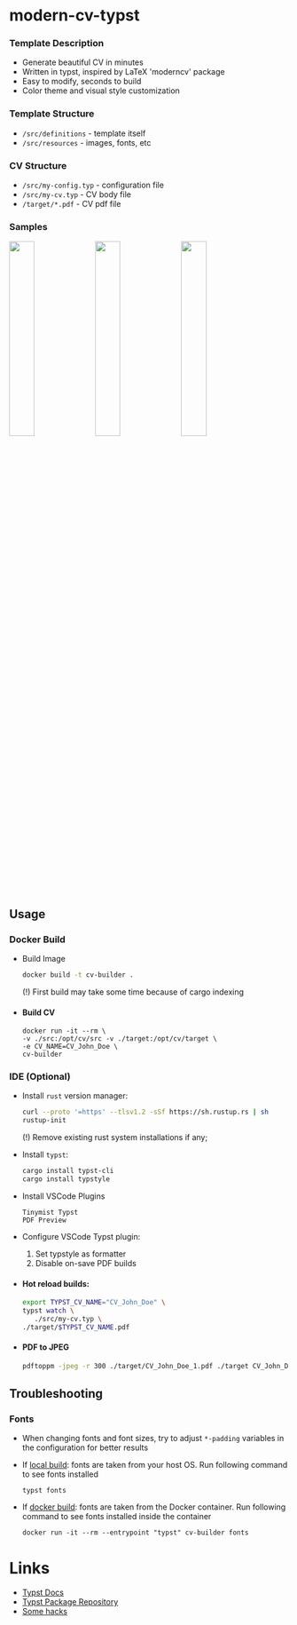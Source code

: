 # modern-cv-typst

### Template Description

- Generate beautiful CV in minutes
- Written in typst, inspired by LaTeX 'moderncv' package
- Easy to modify, seconds to build
- Color theme and visual style customization

### Template Structure
- ```/src/definitions``` - template itself
- ```/src/resources``` - images, fonts, etc

### CV Structure
- ```/src/my-config.typ``` - configuration file
- ```/src/my-cv.typ``` - CV body file
- ```/target/*.pdf``` - CV pdf file

### Samples
<img src="https://github.com/user-attachments/assets/b69cd33d-0fd4-4f67-a771-a19b70619439" width="30%"></img> <img src="https://github.com/user-attachments/assets/19f5f0cd-63f9-42b9-b187-348772b162a5" width="30%"></img> <img src="https://github.com/user-attachments/assets/af15dc3e-4dba-4eac-854d-37aa89fc1310" width="30%"></img> 

## Usage

### Docker Build

- Build Image
  
    ```bash
    docker build -t cv-builder .
    ```
    (!) First build may take some time because of cargo indexing

- #### Build CV
  
    ```
    docker run -it --rm \
    -v ./src:/opt/cv/src -v ./target:/opt/cv/target \
    -e CV_NAME=CV_John_Doe \
    cv-builder
    ```

### IDE (Optional)

- Install ```rust``` version manager:
    
    ```bash
    curl --proto '=https' --tlsv1.2 -sSf https://sh.rustup.rs | sh
    rustup-init
    ```
    (!) Remove existing rust system installations if any;

- Install ```typst```: 

    ```bash
    cargo install typst-cli
    cargo install typstyle
    ```

- Install VSCode Plugins
    ```
    Tinymist Typst
    PDF Preview
    ```
- Configure VSCode Typst plugin:

  1. Set typstyle as formatter
  2. Disable on-save PDF builds 

- #### Hot reload builds:
  
    ```bash
    export TYPST_CV_NAME="CV_John_Doe" \
    typst watch \
       ./src/my-cv.typ \
    ./target/$TYPST_CV_NAME.pdf
    ```

- #### PDF to JPEG
    ```bash
    pdftoppm -jpeg -r 300 ./target/CV_John_Doe_1.pdf ./target CV_John_Doe_1
    ```

## Troubleshooting

### Fonts

- When changing fonts and font sizes, try to adjust ```*-padding``` variables in the configuration for better results 

- If [local build](#hot-reload-builds): fonts are taken from your host OS. Run following command to see fonts installed
    ```
    typst fonts
    ```
- If [docker build](#docker-build): fonts are taken from the Docker container. Run following command to see fonts installed inside the container
    ```
    docker run -it --rm --entrypoint "typst" cv-builder fonts
    ```

# Links
- [Typst Docs](https://typst.app/docs/reference/foundations/)
- [Typst Package Repository](https://typst.app/universe/)
- [Some hacks](https://sitandr.github.io/typst-examples-book/book/typstonomicon)